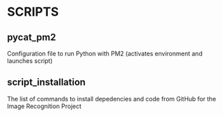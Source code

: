 # SCRIPTS

## pycat_pm2
Configuration file to run Python with PM2 (activates environment and launches script)

## script_installation
The list of commands to install depedencies and code from GitHub for the Image Recognition Project
